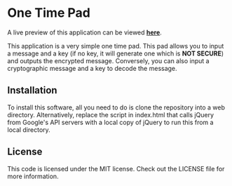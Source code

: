 One Time Pad
==

A live preview of this application can be viewed [**here**][preview].

This application is a very simple one time pad. This pad allows you to input a message and a key (if no key, it will generate one which is **NOT SECURE**) and outputs the encrypted message. Conversely, you can also input a cryptographic message and a key to decode the message.

Installation
--

To install this software, all you need to do is clone the repository into a web directory. Alternatively, replace the script in index.html that calls jQuery from Google's API servers with a local copy of jQuery to run this from a local directory.


License
--

This code is licensed under the MIT license. Check out the LICENSE file for more information.


[preview]: http://karai17.github.io/One-Time-Pad/
